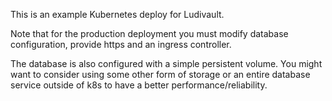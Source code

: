 This is an example Kubernetes deploy for Ludivault.

Note that for the production deployment you must modify database configuration, provide https and an ingress controller.

The database is also configured with a simple persistent volume. You might want to consider using some other form of storage or an entire database service outside of k8s to have a better performance/reliability.

